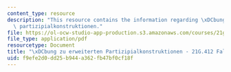 ```yaml
---
content_type: resource
description: "This resource contains the information regarding \xDCbung zu erweiterten\
  \ partizipialkonstruktionen."
file: https://ol-ocw-studio-app-production.s3.amazonaws.com/courses/21g-412-advanced-german-literature-culture-madness-murder-mysteries-fall-2014/f9efe2d0dd25b944a362fb47bf0cf18f_MIT21G_412F14_Wo10-11_ext.pdf
file_type: application/pdf
resourcetype: Document
title: "\xDCbung zu erweiterten Partizipialkonstruktionen - 21G.412 Fall 2014"
uid: f9efe2d0-dd25-b944-a362-fb47bf0cf18f
---
```

